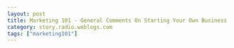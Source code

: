 ```yaml
---
layout: post
title: Marketing 101 - General Comments On Starting Your Own Business
category: story.radio.weblogs.com
tags: ["marketing101"]
---
```

<head>
<meta http-equiv="Content-Type" content="text/html; charset=UTF-8">
    <meta http-equiv="Expires" content="Mon, 01 Jan 1990 01:00:00 GMT">
    <title>Marketing 101 : General Comments On Starting Your Own Business</title>
    <style type="text/css">
      body {
        margin-top: 0px;
        margin-left: 0px;
        margin-right: 0px;
        margin-bottom: 0px;
        }

      body, td, p {
        font-family: verdana, sans-serif;
        font-size: 90%;
        }

      h2 { 
        font-family: Verdana, Arial, Helvetica, sans-serif; font-size: 24px; font-weight: bold
        }
      .header {
        font-family: Verdana, Arial, Helvetica, sans-serif; font-size: 40px; font-weight: bold
        }
      .realsmall {
        font-family: Verdana, Arial, Helvetica, sans-serif; font-size: 9px;
        }
      .small {
        font-family: Verdana, Arial, Helvetica, sans-serif; font-size: 10px;
        }
      </style>
    </head>

| 

 |

| ![](http://radio.weblogs.com/0103807/images/trans60x60.gif)  
 | Last updated: 9/2/2002; 8:07:18 AM  
 | ![](http://radio.weblogs.com/0103807/images/trans60x60.gif) |

| ![](http://radio.weblogs.com/0103807/images/trans60x1.gif)  
 | 

<font size="+3"><b><a href="http://radio.weblogs.com/0103807/" style="color:black; text-decoration:none">The FuzzyBlog!</a></b></font>  
_Marketing 101. Consulting 101. PHP Consulting. Random geeky stuff. I Blog Therefore I Am._

<font size="+1"><b>Marketing 101 : General Comments On Starting Your Own Business</b></font>

I ran into this url recently:

> [http://www.inluminent.com/weblog/archives/000008.html#000008](http://www.inluminent.com/weblog/archives/000008.html#000008)&nbsp;  
> (and, no, I didn't have anything to do with his choice of pictures save appreciate them)

And I thought "Ouch!!! Let me give this dude some advice (he's a friend)" so here goes.&nbsp; Since his style was kind of random, I wrote it as if I was responding to an email from him.&nbsp; It just seemed appropriate.&nbsp; My responses start with [SJ] and are indented.

This week has been hell. I've been looking at starting my own business, with a couple of friends, but I feel like its all just going too fast. I make a pretty decent living, but at the same time, don't really enjoy working at the company I work at. It's sort of odd, having a good job at a badly run company. (I work at a company that I have no doubt would be all over [**<font face="Verdana" color="#003366" size="1">fuckedcompany.com</font>**](http://www.fuckedcompany.com/) if we were slightly bigger, or more publicly held).

> [SJ]&nbsp; I'd be very, very careful here.&nbsp; Thanks to the wonders of the media, the business press and the dot com era, we all (heck, myself included) seem to think that a job, any job, has to be infinitely fulfilling or we should bail on it.&nbsp; In a perfect world that might be true.&nbsp; In a bad economic environment, that's just not true -- by a long shot.&nbsp; Right now you need to be glad to just have a job.&nbsp; And a job at even a badly run company is still a job.&nbsp; There are lots and lots of people that would kill for a full time job right now.

Anyways, I've been looking at a bunch of resources for starting your own business like the [**<font face="Verdana" color="#003366" size="1">SBA's website</font>**](http://www.sba.gov/), [**<font face="Verdana" color="#003366" size="1">BusinessTown</font>**](http://www.businesstown.com/) and the [**<font face="Verdana" color="#003366" size="1">ABCs of Small Business</font>**](http://www.abcsmallbiz.com/), but I just don't have enough time to read everything that's available. I have so many questions about the ways to organize your business, how to do things like simple accounting (should have paid more attention in college, shouldn't I have) and other questions that are almost too numerous to name.

> [SJ]&nbsp; You're doing the right thing man -- just blog your concerns and someone in ye 'olde blogosphere is bound to pop up and help address them -- or just the process of blogging them might help.

All of these questions swimming around in my head and at the same time I'm just not sure that I really want to quit my job right now, and start a business with no guarantees of income, some distrust of my potential partners and my own abilites and our dedication. At the same time, it looks like a great time to start the business that we're looking at, because the main players in that realm are probably all worn out from the past 2 years or so of crappy economics, and having run their own businesses full time for the past couple of years. I know we can be successful, but am not sure right now is the right time.

> [SJ]&nbsp; Oh boy!&nbsp; There are so many issues in this one paragraph that I'll need to revert to everyone's favorite item -- the bulleted list.
> 
> - If you have questions about quitting your job, that's a good sign that your "subconscious" or "intutitive" side may be trying to tell you something.&nbsp; Or it could be fear.&nbsp; Do the whole long walk, soul searching thing and try and divine an answer.&nbsp; Bear in mind that we probably still have 12 to 18 months of hard economic times ahead and if you leave your job you may not be able to get another or one as good. 
> - No guarantees of income?&nbsp; Yikes and Double Yikes.&nbsp; I'd strongly encourage you to find out, in advance of product development, if people will pay.&nbsp; Bear in mind that the high tech customer's threshold of pain towards paying is higher than ever and getting higher all the time.&nbsp; Try mocking up the product or service extensively and then put together your pricing and product literature and see if people will buy.&nbsp; See if you offer a 50% discount if they'll sign on the dotted line. 
> - Distrust of your partners?&nbsp; That's a deal breaker for me.&nbsp; Flat out deal breaker.&nbsp; The way I look at it is any startup business becomes a relationship as intimate as a marriage.&nbsp; If not closer.&nbsp; You wouldn't get married to someone you distrusted, would you?&nbsp; Well, perhaps, but raging hormones aside, you probably wouldn't.&nbsp; So, if you accept my thesis on intimacy, why in the world would you get in bed with a partner you didn't trust fully? 
> - Your own abilities.&nbsp; We all suffer from self doubt from time to time and this doesn't scare me in the least.&nbsp; Most of us will rise to the challenge time and time again.&nbsp; Just use the classic engineering problem decomposition approach -- if you can't solve it, solve the part you can and then a bit more and a bit more until you are done. 
> - Dedication?&nbsp; That's a bad thing.&nbsp; Everyone needs to be very, very dedicated in a startup, particularly in a bad economy.&nbsp; That kinda goes without saying.&nbsp; Bear in mind that new businesses are hard and, in the beginning, everyone has to be super dedicated to get it going.&nbsp; That's the whole idea of "sweat equity". 
> - I do agree that, confusingly, down economies are some of the best times to start new businesses.&nbsp; As long as you don't need much in the way of revenues, the fact that everything is SO much cheaper is fantastic.&nbsp; But, while the other players may be worn out, that doesn't mean they are dead in the water -- often times they will fight like demons to preserve what they have.

There just doesn't seem to be enough time in the day to learn everything I want to learn, and still keep up the appearances and efforts that my full time job requires...

> [SJ] There never is.&nbsp; You also need to bear in mind that you have an obligation to the person paying your salary to give them what they pay you for.
> 
> - I'm not saying that you can't or shouldn't start a business on the side but that, even if they are dumb as rocks and running the company badly, they still pay you a salary and you should do a good job for them. 
> - Get really, really aggressive about time management.&nbsp; Most things can be done more quickly than you guess if you try.

I guess I'll just keep grinding away, and keep looking for more information. If you have any good resources for 'why should should be an LLC vs. an S-Corp or C-Corp?' or 'how to form a partnership where everyone doesn't have the same amount of capital to invest?' or 'how to do simple accounting when there aren't any employees but the owners, and they'll all get paid sporadically for 6-12 months?' I'd appreciate your leaving a URL in the comments.

> [SJ] Ah... The old C versus S debate flavored with a touch of LLC.&nbsp; This is an oldie but goodie.&nbsp; Start by surfing over to [www.bizfilings.com](http://www.bizfilings.com) and checking out their stuff on this.&nbsp; It's really excellent.
> 
> - If you are bringing in venture capital or really any investment capital other than your own then you want to do LLC or C, not S. 
> - A C can be converted to an S once and vice versa.&nbsp; 
> - An LLC is a different beast and has to be setup specifically as an LLC. 
> - Investors generally always require preferred, not common stock.&nbsp; An S corp can only have a limited number of investors and a single class of stock so that means its not right when you have investors.&nbsp; 
> - Investors want preferred stock, not common, because in the event of an acquisition, preferred stock has to be settled first, before the common stock.&nbsp; I.e. the investors get paid off before you do. 
> - If not everyone has the same amount of capital to invest but everyone wants equal ownership shares then treat it as if the partners with less funds have a debt to the business that has to be paid off with interest before all their shares vest. <font size="2"></font>

<script src="http://radiocomments.userland.com/comments?u=103807&amp;c=counts" type="text/javascript"></script>[comment&nbsp;[<script type="text/javascript" language="JavaScript">commentCounter ("stories/2002/09/02/marketing101GeneralCommentsOnStartingYourOwnBusiness")</script>]](http://radiocomments.userland.com/comments?u=103807&p=stories%2F2002%2F09%2F02%2Fmarketing101GeneralCommentsOnStartingYourOwnBusiness&link=http%3A%2F%2Fradio.weblogs.com%2F0103807%2Fstories%2F2002%2F09%2F02%2Fmarketing101GeneralCommentsOnStartingYourOwnBusiness.txt "Click here to comment on this page.")

<script language="JavaScript" type="text/javascript"><!--
	var imageUrl = "http://radio.xmlstoragesystem.com/weblogStats/count.gif";
	var imageTag = "<img src=\"" + imageUrl + "?group=radio1&usernum=103807&referer=" + escape (document.referrer) + "\" height=\"1\" width=\"1\">";
	document.write (imageTag);
	//--></script>

 | ![](http://radio.weblogs.com/0103807/images/trans60x1.gif)  
 |
| ![](http://radio.weblogs.com/0103807/images/trans60x60.gif)  
 | Copyright 2002 © The FuzzyStuff  
 | ![](http://radio.weblogs.com/0103807/images/trans60x60.gif)  
 |

